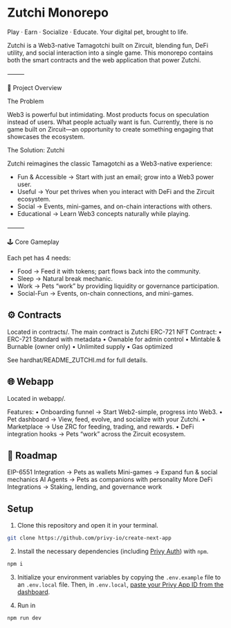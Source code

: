 # Zutchi Monorepo

Play · Earn · Socialize · Educate. Your digital pet, brought to life.

Zutchi is a Web3-native Tamagotchi built on Zircuit, blending fun, DeFi utility, and social interaction into a single game. This monorepo contains both the smart contracts and the web application that power Zutchi.

⸻

🚀 Project Overview

The Problem

Web3 is powerful but intimidating. Most products focus on speculation instead of users. What people actually want is fun.
Currently, there is no game built on Zircuit—an opportunity to create something engaging that showcases the ecosystem.

The Solution: Zutchi

Zutchi reimagines the classic Tamagotchi as a Web3-native experience:
- Fun & Accessible → Start with just an email; grow into a Web3 power user.
- Useful → Your pet thrives when you interact with DeFi and the Zircuit ecosystem.
- Social → Events, mini-games, and on-chain interactions with others.
- Educational → Learn Web3 concepts naturally while playing.

⸻

🕹 Core Gameplay

Each pet has 4 needs:
- Food → Feed it with tokens; part flows back into the community.
- Sleep → Natural break mechanic.
- Work → Pets “work” by providing liquidity or governance participation.
- Social-Fun → Events, on-chain connections, and mini-games.

## ⚙️ Contracts

Located in contracts/.
The main contract is Zutchi ERC-721 NFT Contract:
	•	ERC-721 Standard with metadata
	•	Ownable for admin control
	•	Mintable & Burnable (owner only)
	•	Unlimited supply
	•	Gas optimized

See hardhat/README_ZUTCHI.md for full details.

## 🌐 Webapp

Located in webapp/.

Features:
	•	Onboarding funnel → Start Web2-simple, progress into Web3.
	•	Pet dashboard → View, feed, evolve, and socialize with your Zutchi.
	•	Marketplace → Use ZRC for feeding, trading, and rewards.
	•	DeFi integration hooks → Pets “work” across the Zircuit ecosystem.

 ## 🔮 Roadmap
EIP-6551 Integration → Pets as wallets
Mini-games → Expand fun & social mechanics
AI Agents → Pets as companions with personality
More DeFi Integrations → Staking, lending, and governance work

## Setup

1. Clone this repository and open it in your terminal. 
```sh
git clone https://github.com/privy-io/create-next-app
```

2. Install the necessary dependencies (including [Privy Auth](https://www.npmjs.com/package/@privy-io/react-auth)) with `npm`.
```sh
npm i 
```

3. Initialize your environment variables by copying the `.env.example` file to an `.env.local` file. Then, in `.env.local`, [paste your Privy App ID from the dashboard](https://docs.privy.io/guide/dashboard/api-keys).

4. Run in

```sh
npm run dev
```
